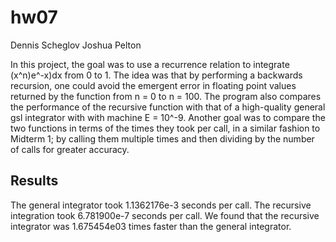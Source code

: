 # hw07
  Dennis Scheglov   Joshua Pelton
  
  In this project, the goal was to use a recurrence relation to integrate (x^n)e^-x)dx from 0 to 1.
  The idea was that by performing a backwards recursion, one could avoid the emergent error in floating point values returned by
  the function from n = 0 to n = 100.
  The program also compares the performance of the recursive function with that of a high-quality general gsl integrator with 
  with machine E = 10^-9.
  Another goal was to compare the two functions in terms of the times they took per call, in a similar fashion to Midterm 1; by
  calling them multiple times and then dividing by the number of calls for greater accuracy.
  
## Results
   The general integrator took 1.1362176e-3 seconds per call.
   The recursive integration took 6.781900e-7 seconds per call.
   We found that the recursive integrator was 1.675454e03 times faster than the general integrator.
